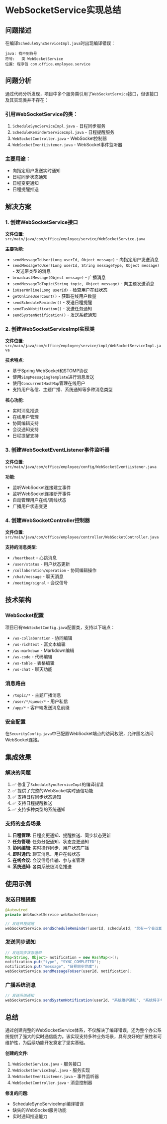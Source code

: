 # WebSocketService实现总结

## 问题描述

在编译`ScheduleSyncServiceImpl.java`时出现编译错误：
```
java: 找不到符号
符号:   类 WebSocketService
位置: 程序包 com.office.employee.service
```

## 问题分析

通过代码分析发现，项目中多个服务类引用了`WebSocketService`接口，但该接口及其实现类并不存在：

### 引用WebSocketService的类：
1. `ScheduleSyncServiceImpl.java` - 日程同步服务
2. `ScheduleReminderServiceImpl.java` - 日程提醒服务
3. `WebSocketController.java` - WebSocket控制器
4. `WebSocketEventListener.java` - WebSocket事件监听器

### 主要用途：
- 向指定用户发送实时通知
- 日程同步状态通知
- 日程变更通知
- 日程提醒推送

## 解决方案

### 1. 创建WebSocketService接口

**文件位置**: `src/main/java/com/office/employee/service/WebSocketService.java`

**主要功能**:
- `sendMessageToUser(Long userId, Object message)` - 向指定用户发送消息
- `sendMessageToUser(Long userId, String messageType, Object message)` - 发送带类型的消息
- `broadcastMessage(Object message)` - 广播消息
- `sendMessageToTopic(String topic, Object message)` - 向主题发送消息
- `isUserOnline(Long userId)` - 检查用户在线状态
- `getOnlineUserCount()` - 获取在线用户数量
- `sendScheduleReminder()` - 发送日程提醒
- `sendTaskNotification()` - 发送任务通知
- `sendSystemNotification()` - 发送系统通知

### 2. 创建WebSocketServiceImpl实现类

**文件位置**: `src/main/java/com/office/employee/service/impl/WebSocketServiceImpl.java`

**技术特点**:
- 基于Spring WebSocket和STOMP协议
- 使用`SimpMessagingTemplate`进行消息发送
- 使用`ConcurrentHashMap`管理在线用户
- 支持用户私信、主题广播、系统通知等多种消息类型

**核心功能**:
- 实时消息推送
- 在线用户管理
- 协同编辑支持
- 会议通知支持
- 日程提醒支持

### 3. 创建WebSocketEventListener事件监听器

**文件位置**: `src/main/java/com/office/employee/config/WebSocketEventListener.java`

**功能**:
- 监听WebSocket连接建立事件
- 监听WebSocket连接断开事件
- 自动管理用户在线/离线状态
- 广播用户状态变更

### 4. 创建WebSocketController控制器

**文件位置**: `src/main/java/com/office/employee/controller/WebSocketController.java`

**支持的消息类型**:
- `/heartbeat` - 心跳消息
- `/user/status` - 用户状态更新
- `/collaboration/operation` - 协同编辑操作
- `/chat/message` - 聊天消息
- `/meeting/signal` - 会议信号

## 技术架构

### WebSocket配置
项目已有`WebSocketConfig.java`配置类，支持以下端点：
- `/ws-collaboration` - 协同编辑
- `/ws-richtext` - 富文本编辑
- `/ws-markdown` - Markdown编辑
- `/ws-code` - 代码编辑
- `/ws-table` - 表格编辑
- `/ws-chat` - 聊天功能

### 消息路由
- `/topic/*` - 主题广播消息
- `/user/*/queue/*` - 用户私信
- `/app/*` - 客户端发送消息前缀

### 安全配置
在`SecurityConfig.java`中已配置WebSocket端点的访问权限，允许匿名访问WebSocket连接。

## 集成效果

### 解决的问题
1. ✅ 修复了`ScheduleSyncServiceImpl`的编译错误
2. ✅ 提供了完整的WebSocket实时通信功能
3. ✅ 支持日程同步状态通知
4. ✅ 支持日程提醒推送
5. ✅ 支持多种类型的系统通知

### 支持的业务场景
1. **日程管理**: 日程变更通知、提醒推送、同步状态更新
2. **任务管理**: 任务分配通知、状态变更通知
3. **协同编辑**: 实时操作同步、用户状态广播
4. **即时通讯**: 聊天消息、用户在线状态
5. **在线会议**: 会议信号传输、参与者管理
6. **系统通知**: 各类系统级消息推送

## 使用示例

### 发送日程提醒
```java
@Autowired
private WebSocketService webSocketService;

// 发送日程提醒
webSocketService.sendScheduleReminder(userId, scheduleId, "您有一个会议即将开始");
```

### 发送同步通知
```java
// 发送同步状态通知
Map<String, Object> notification = new HashMap<>();
notification.put("type", "SYNC_COMPLETED");
notification.put("message", "日程同步完成");
webSocketService.sendMessageToUser(userId, notification);
```

### 广播系统消息
```java
// 发送系统通知
webSocketService.sendSystemNotification(userId, "系统维护通知", "系统将于今晚进行维护", "warning");
```

## 总结

通过创建完整的WebSocketService体系，不仅解决了编译错误，还为整个办公系统提供了强大的实时通信能力。该实现支持多种业务场景，具有良好的扩展性和可维护性，为后续功能开发奠定了坚实基础。

**创建的文件**:
1. `WebSocketService.java` - 服务接口
2. `WebSocketServiceImpl.java` - 服务实现
3. `WebSocketEventListener.java` - 事件监听器
4. `WebSocketController.java` - 消息控制器

**修复的问题**:
- ScheduleSyncServiceImpl编译错误
- 缺失的WebSocket服务功能
- 实时通知推送能力